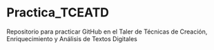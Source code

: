 # Practica_TCEATD
Repositorio para practicar GitHub en el Taler de Técnicas de Creación, Enriquecimiento y Análisis de Textos Digitales
